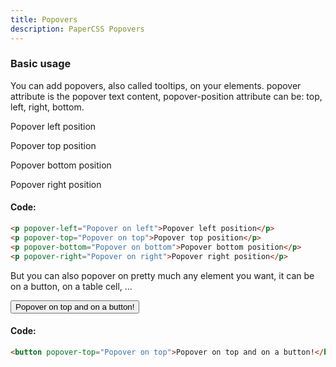 ```yaml
---
title: Popovers
description: PaperCSS Popovers
---
```

### Basic usage

You can add popovers, also called tooltips, on your elements. popover attribute is the popover text content, popover-position attribute can be: top, left, right, bottom.

<div class="row flex-spaces">
  <div class="sm-3 col">
    <p popover-left="Popover on left">Popover left position</p>
  </div>
  <div class="sm-3 col">
    <p popover-top="Popover on top">Popover top position</p>
  </div>
  <div class="sm-3 col">
    <p popover-bottom="Popover on bottom">Popover bottom position</p>
  </div>
  <div class="sm-3 col">
    <p popover-right="Popover on right">Popover right position</p>
  </div>
</div>

#### Code:

```html
<p popover-left="Popover on left">Popover left position</p>
<p popover-top="Popover on top">Popover top position</p>
<p popover-bottom="Popover on bottom">Popover bottom position</p>
<p popover-right="Popover on right">Popover right position</p>
```

But you can also popover on pretty much any element you want, it can be on a button, on a table cell, ...

<div class="row flex-center">
  <div class="sm-6 col">
    <button popover-top="Popover on top">Popover on top and on a button!</button>
  </div>
</div>

#### Code:

```html
<button popover-top="Popover on top">Popover on top and on a button!</button>
```


